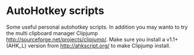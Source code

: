 AutoHotkey scripts
==================

Some useful personal autohotkey scripts.
In addition you may wanto to try the multi clipboard manager Clipjump http://sourceforge.net/projects/clipjump/.
Make sure you install a v1.1+ (AHK_L) version from http://ahkscript.org/ to make Clipjump install.